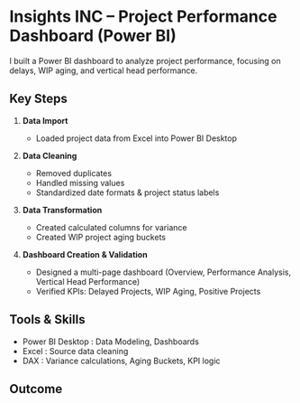 # Insights INC – Project Performance Dashboard (Power BI)

I built a Power BI dashboard to analyze project performance, focusing on delays, WIP aging, and vertical head performance.

## Key Steps

1. **Data Import**  
   - Loaded project data from Excel into Power BI Desktop  

2. **Data Cleaning**  
   - Removed duplicates  
   - Handled missing values  
   - Standardized date formats & project status labels  

3. **Data Transformation**  
   - Created calculated columns for variance  
   - Created WIP project aging buckets  

4. **Dashboard Creation & Validation**  
   - Designed a multi-page dashboard (Overview, Performance Analysis, Vertical Head Performance)  
   - Verified KPIs: Delayed Projects, WIP Aging, Positive Projects

## Tools & Skills
   - Power BI Desktop : Data Modeling, Dashboards  
   - Excel : Source data cleaning  
   - DAX : Variance calculations, Aging Buckets, KPI logic

## Outcome
   
